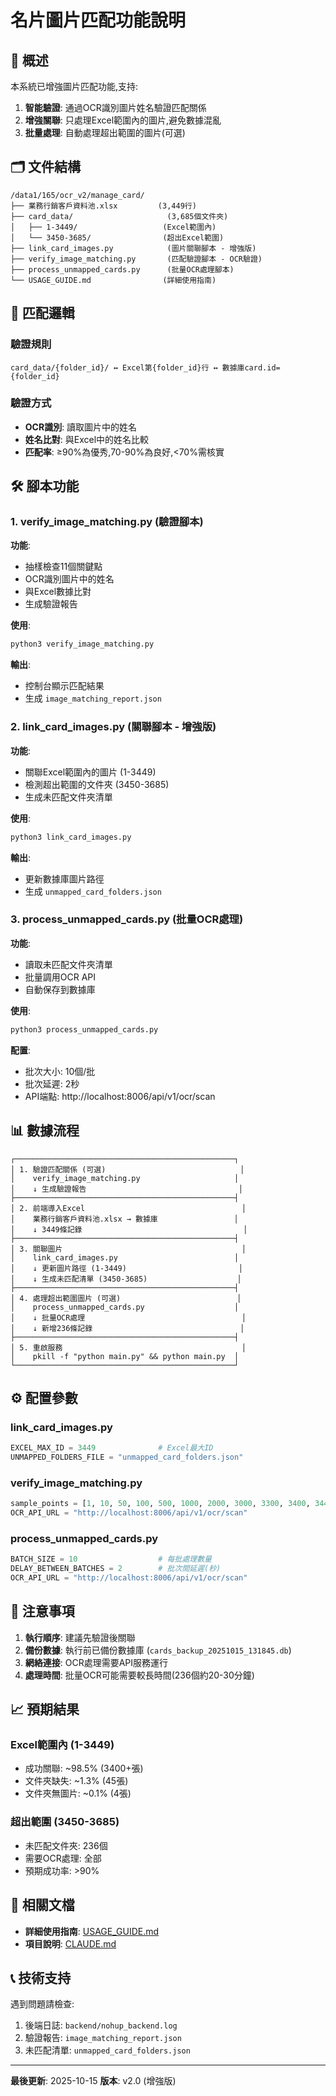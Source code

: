 # 名片圖片匹配功能說明

## 📝 概述

本系統已增強圖片匹配功能,支持:
1. **智能驗證**: 通過OCR識別圖片姓名驗證匹配關係
2. **增強關聯**: 只處理Excel範圍內的圖片,避免數據混亂
3. **批量處理**: 自動處理超出範圍的圖片(可選)

## 🗂️ 文件結構

```
/data1/165/ocr_v2/manage_card/
├── 業務行銷客戶資料池.xlsx         (3,449行)
├── card_data/                     (3,685個文件夾)
│   ├── 1-3449/                   (Excel範圍內)
│   └── 3450-3685/                (超出Excel範圍)
├── link_card_images.py            (圖片關聯腳本 - 增強版)
├── verify_image_matching.py       (匹配驗證腳本 - OCR驗證)
├── process_unmapped_cards.py      (批量OCR處理腳本)
└── USAGE_GUIDE.md                (詳細使用指南)
```

## 🔄 匹配邏輯

### 驗證規則
```
card_data/{folder_id}/ ↔ Excel第{folder_id}行 ↔ 數據庫card.id={folder_id}
```

### 驗證方式
- **OCR識別**: 讀取圖片中的姓名
- **姓名比對**: 與Excel中的姓名比較
- **匹配率**: ≥90%為優秀,70-90%為良好,<70%需核實

## 🛠️ 腳本功能

### 1. verify_image_matching.py (驗證腳本)

**功能**:
- 抽樣檢查11個關鍵點
- OCR識別圖片中的姓名
- 與Excel數據比對
- 生成驗證報告

**使用**:
```bash
python3 verify_image_matching.py
```

**輸出**:
- 控制台顯示匹配結果
- 生成 `image_matching_report.json`

### 2. link_card_images.py (關聯腳本 - 增強版)

**功能**:
- 關聯Excel範圍內的圖片 (1-3449)
- 檢測超出範圍的文件夾 (3450-3685)
- 生成未匹配文件夾清單

**使用**:
```bash
python3 link_card_images.py
```

**輸出**:
- 更新數據庫圖片路徑
- 生成 `unmapped_card_folders.json`

### 3. process_unmapped_cards.py (批量OCR處理)

**功能**:
- 讀取未匹配文件夾清單
- 批量調用OCR API
- 自動保存到數據庫

**使用**:
```bash
python3 process_unmapped_cards.py
```

**配置**:
- 批次大小: 10個/批
- 批次延遲: 2秒
- API端點: http://localhost:8006/api/v1/ocr/scan

## 📊 數據流程

```
┌─────────────────────────────────────────────────┐
│ 1. 驗證匹配關係 (可選)                              │
│    verify_image_matching.py                     │
│    ↓ 生成驗證報告                                  │
├─────────────────────────────────────────────────┤
│ 2. 前端導入Excel                                   │
│    業務行銷客戶資料池.xlsx → 數據庫                 │
│    ↓ 3449條記錄                                    │
├─────────────────────────────────────────────────┤
│ 3. 關聯圖片                                        │
│    link_card_images.py                          │
│    ↓ 更新圖片路徑 (1-3449)                         │
│    ↓ 生成未匹配清單 (3450-3685)                    │
├─────────────────────────────────────────────────┤
│ 4. 處理超出範圍圖片 (可選)                          │
│    process_unmapped_cards.py                    │
│    ↓ 批量OCR處理                                   │
│    ↓ 新增236條記錄                                 │
├─────────────────────────────────────────────────┤
│ 5. 重啟服務                                        │
│    pkill -f "python main.py" && python main.py  │
└─────────────────────────────────────────────────┘
```

## ⚙️ 配置參數

### link_card_images.py
```python
EXCEL_MAX_ID = 3449              # Excel最大ID
UNMAPPED_FOLDERS_FILE = "unmapped_card_folders.json"
```

### verify_image_matching.py
```python
sample_points = [1, 10, 50, 100, 500, 1000, 2000, 3000, 3300, 3400, 3449]
OCR_API_URL = "http://localhost:8006/api/v1/ocr/scan"
```

### process_unmapped_cards.py
```python
BATCH_SIZE = 10                  # 每批處理數量
DELAY_BETWEEN_BATCHES = 2        # 批次間延遲(秒)
OCR_API_URL = "http://localhost:8006/api/v1/ocr/scan"
```

## 🚨 注意事項

1. **執行順序**: 建議先驗證後關聯
2. **備份數據**: 執行前已備份數據庫 (`cards_backup_20251015_131845.db`)
3. **網絡連接**: OCR處理需要API服務運行
4. **處理時間**: 批量OCR可能需要較長時間(236個約20-30分鐘)

## 📈 預期結果

### Excel範圍內 (1-3449)
- 成功關聯: ~98.5% (3400+張)
- 文件夾缺失: ~1.3% (45張)
- 文件夾無圖片: ~0.1% (4張)

### 超出範圍 (3450-3685)
- 未匹配文件夾: 236個
- 需要OCR處理: 全部
- 預期成功率: >90%

## 🔗 相關文檔

- **詳細使用指南**: [USAGE_GUIDE.md](./USAGE_GUIDE.md)
- **項目說明**: [CLAUDE.md](./CLAUDE.md)

## 📞 技術支持

遇到問題請檢查:
1. 後端日誌: `backend/nohup_backend.log`
2. 驗證報告: `image_matching_report.json`
3. 未匹配清單: `unmapped_card_folders.json`

---

**最後更新**: 2025-10-15
**版本**: v2.0 (增強版)
